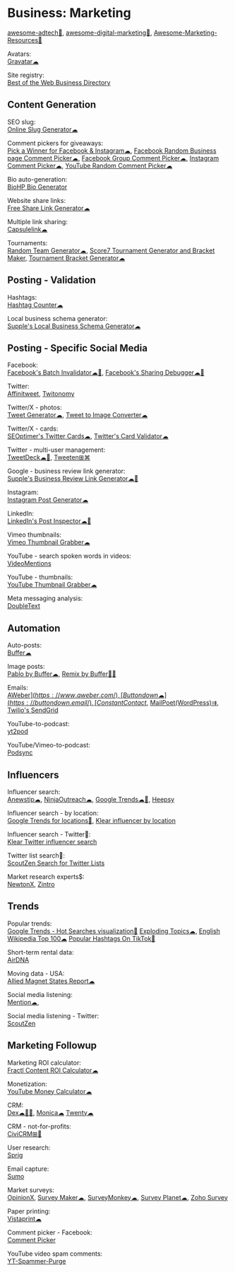 # Business: Marketing

[awesome-adtech💩](https://github.com/AirGrid/awesome-adtech),
[awesome-digital-marketing💩](https://github.com/paulbradish/awesome-digital-marketing),
[Awesome-Marketing-Resources💩](https://github.com/theepiccode/Awesome-Marketing-Resources)

Avatars:  
[Gravatar☁](https://en.gravatar.com/)

Site registry:  
[Best of the Web Business Directory](https://botw.org/)

## Content Generation

SEO slug:  
[Online Slug Generator☁](https://commentpicker.com/slugify.php)

Comment pickers for giveaways:  
[Pick a Winner for Facebook & Instagram☁](https://commentpicker.com/facebook-instagram.php),
[Facebook Random Business page Comment Picker☁](https://commentpicker.com/facebook-business.php),
[Facebook Group Comment Picker☁](https://commentpicker.com/facebook-groups.php),
[Instagram Comment Picker☁](https://commentpicker.com/business-instagram.php),
[YouTube Random Comment Picker☁](https://commentpicker.com/youtube.php)

Bio auto-generation:  
[BioHP Bio Generator](https://tools.highperformr.ai/bio-generator)

Website share links:  
[Free Share Link Generator☁](https://www.websiteplanet.com/webtools/sharelink/)

Multiple link sharing:  
[Capsulelink☁](https://capsulelink.com/)

Tournaments:  
[Random Team Generator☁](https://commentpicker.com/team-generator.php),
[Score7 Tournament Generator and Bracket Maker](https://www.score7.io/),
[Tournament Bracket Generator☁](https://commentpicker.com/tournament-bracket-generator.php)

## Posting - Validation

Hashtags:  
[Hashtag Counter☁](https://commentpicker.com/hashtag-counter.php)

Local business schema generator:  
[Supple's Local Business Schema Generator☁](https://supple.com.au/tools/local-business-schema-generator/)

## Posting - Specific Social Media

Facebook:  
[Facebook's Batch Invalidator☁🧛](https://developers.facebook.com/tools/debug/sharing/batch/),
[Facebook's Sharing Debugger☁🧛](https://developers.facebook.com/tools/debug)

Twitter:  
[Affinitweet](https://affinitweet.com/),
[Twitonomy](https://www.twitonomy.com/)

Twitter/X - photos:  
[Tweet Generator☁](https://10015.io/tools/tweet-generator),
[Tweet to Image Converter☁](https://10015.io/tools/tweet-to-image-converter)

Twitter/X - cards:  
[SEOptimer's Twitter Cards☁](https://www.seoptimer.com/twitter-card-validator),
[Twitter's Card Validator☁](https://cards-dev.twitter.com/validator)

Twitter - multi-user management:  
[TweetDeck☁🧛](https://tweetdeck.twitter.com/),
[Tweeten⊞⌘](https://tweetenapp.com/)

Google - business review link generator:  
[Supple's Business Review Link Generator☁🧛](https://supple.com.au/tools/google-review-link-generator/)

Instagram:  
[Instagram Post Generator☁](https://10015.io/tools/instagram-post-generator)

LinkedIn:  
[LinkedIn's Post Inspector☁🧛](https://www.linkedin.com/post-inspector/)

Vimeo thumbnails:  
[Vimeo Thumbnail Grabber☁](https://10015.io/tools/vimeo-thumbnail-grabber)

YouTube - search spoken words in videos:  
[VideoMentions](https://videomentions.com/search)

YouTube - thumbnails:  
[YouTube Thumbnail Grabber☁](https://10015.io/tools/youtube-thumbnail-grabber)

Meta messaging analysis:  
[DoubleText](https://app.doubletext.me/)

## Automation

Auto-posts:  
[Buffer☁](https://buffer.com/)

Image posts:  
[Pablo by Buffer☁](https://pablo.buffer.com/),
[Remix by Buffer🍎🤖](https://buffer.com/remix)

Emails:  
[AWeber$](https://www.aweber.com/),
[Buttondown☁](https://buttondown.email/),
[Constant Contact$](https://www.constantcontact.com/),
[MailPoet(WordPress)⇉](https://www.mailpoet.com/),
[Twilio's SendGrid](https://sendgrid.com/)

YouTube-to-podcast:  
[yt2pod](https://github.com/frou/yt2pod)

YouTube/Vimeo-to-podcast:  
[Podsync](https://github.com/mxpv/podsync)

## Influencers

Influencer search:  
[Anewstip☁](https://anewstip.com/),
[NinjaOutreach☁](https://ninjaoutreach.com/),
[Google Trends☁🧛](https://trends.google.com/),
[Heepsy](https://www.heepsy.com/)

Influencer search - by location:  
[Google Trends for locations🧛](https://mashups.appb.in/google-trend-mashup),
[Klear influencer by location](https://klear.com/free-tools/find-influencers-by-location)

Influencer search - Twitter🧛:  
[Klear Twitter influencer search](https://klear.com/free-tools/find-twitter-influencers)

Twitter list search🧛:  
[ScoutZen Search for Twitter Lists](https://www.scoutzen.com/twitter-lists/search)

Market research experts$:  
[NewtonX](https://www.newtonx.com/),
[Zintro](https://www.zintro.com/)

## Trends

Popular trends:  
[Google Trends - Hot Searches visualization🧛](https://trends.google.com/trends/hottrends/visualize)
[Exploding Topics☁](https://explodingtopics.com/),
[English Wikipedia Top 100☁](https://top.hatnote.com/)
[Popular Hashtags On TikTok🧛](https://ads.tiktok.com/business/creativecenter/inspiration/)

Short-term rental data:  
[AirDNA](https://www.airdna.co/)

Moving data - USA:  
[Allied Magnet States Report☁](https://www.allied.com/migration-map)

Social media listening:  
[Mention☁](https://mention.com/),

Social media listening - Twitter:  
[ScoutZen](https://www.scoutzen.com/)

## Marketing Followup

Marketing ROI calculator:  
[Fractl Content ROI Calculator☁](http://frac.tl/content-roi-calc/)

Monetization:  
[YouTube Money Calculator☁](https://commentpicker.com/youtube-money-calculator.php)

CRM:  
[Dex☁🍎🤖](https://getdex.com/),
[Monica☁](https://github.com/monicahq/monica)
[Twenty☁](https://twenty.com/)

CRM - not-for-profits:  
[CiviCRM⊞🐧](https://civicrm.org/)

User research:  
[Sprig](https://sprig.com/)

Email capture:  
[Sumo](https://sumo.com/)

Market surveys:  
[OpinionX](https://www.opinionx.co/),
[Survey Maker☁](https://www.survey-maker.com/),
[SurveyMonkey☁](https://www.surveymonkey.com/),
[Survey Planet☁](https://surveyplanet.com/),
[Zoho Survey](https://www.zoho.com/survey/)

Paper printing:  
[Vistaprint☁](https://www.vistaprint.com/)

Comment picker - Facebook:  
[Comment Picker](https://commentpicker.com/)

YouTube video spam comments:  
[YT-Spammer-Purge](https://github.com/ThioJoe/YT-Spammer-Purge)
